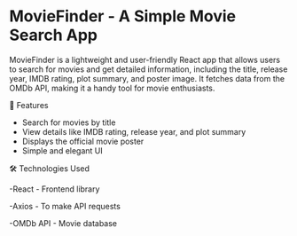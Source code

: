 # MovieFinder - A Simple Movie Search App

MovieFinder is a lightweight and user-friendly React app that allows users to search for movies and get detailed information, including the title, release year, IMDB rating, plot summary, and poster image. It fetches data from the OMDb API, making it a handy tool for movie enthusiasts.


🚀 Features


- Search for movies by title
- View details like IMDB rating, release year, and plot summary
- Displays the official movie poster
- Simple and elegant UI
  

🛠️ Technologies Used


-React - Frontend library

-Axios - To make API requests

-OMDb API - Movie database
 

